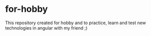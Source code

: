 # for-hobby
This repository created for hobby and to practice, learn and test new technologies in angular with my friend ;)

